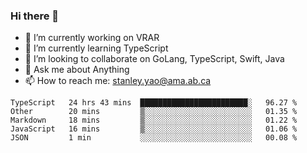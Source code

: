 ### Hi there 👋

- 🔭 I’m currently working on VRAR
- 🌱 I’m currently learning TypeScript
- 👯 I’m looking to collaborate on GoLang, TypeScript, Swift, Java
- 💬 Ask me about Anything
- 📫 How to reach me: stanley.yao@ama.ab.ca


<!--START_SECTION:waka-->
```text
TypeScript   24 hrs 43 mins  ████████████████████████░   96.27 % 
Other        20 mins         ▒░░░░░░░░░░░░░░░░░░░░░░░░   01.35 % 
Markdown     18 mins         ▒░░░░░░░░░░░░░░░░░░░░░░░░   01.22 % 
JavaScript   16 mins         ▒░░░░░░░░░░░░░░░░░░░░░░░░   01.06 % 
JSON         1 min           ░░░░░░░░░░░░░░░░░░░░░░░░░   00.08 % 
```
<!--END_SECTION:waka-->
